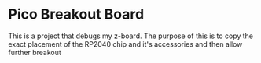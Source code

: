 # Pico Breakout Board

This is a project that debugs my z-board. The purpose of this is to copy the exact placement of the
RP2040 chip and it's accessories and then allow further breakout
